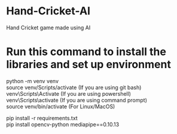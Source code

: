 # Hand-Cricket-AI
Hand Cricket game made using AI

# Run this command to install the libraries and set up environment
python -m venv venv  
source venv/Scripts/activate (If you are using git bash)  
venv\Scripts\Activate (If you are using powershell)  
venv\Scripts\activate (If you are using command prompt)  
source venv/bin/activate (For Linux/MacOS)  

pip install -r requirements.txt  
pip install opencv-python mediapipe==0.10.13  
